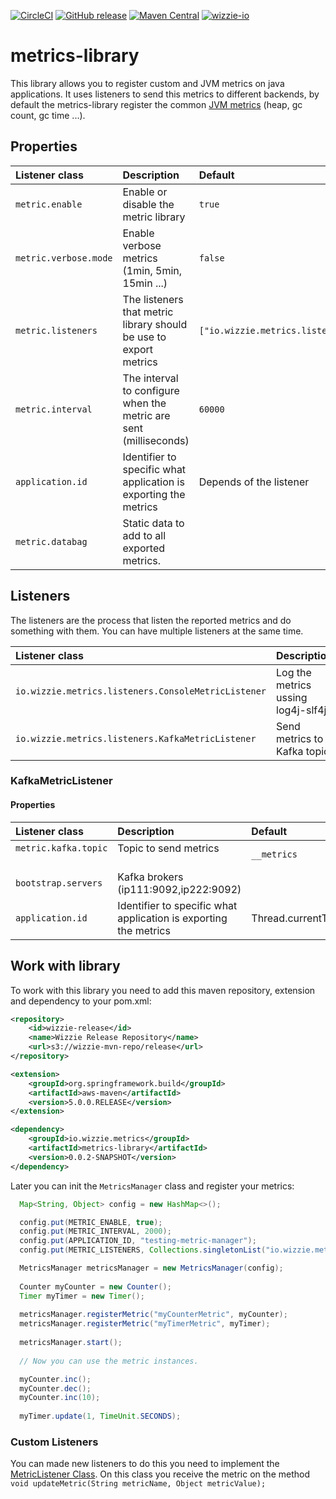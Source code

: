 [![CircleCI](https://circleci.com/gh/wizzie-io/metrics-library/tree/master.svg?style=svg)](https://circleci.com/gh/wizzie-io/metrics-library/tree/master)
[![GitHub release](https://img.shields.io/github/release/wizzie-io/metrics-library.svg)](https://github.com/wizzie-io/metrics-library/releases/latest)
[![Maven Central](https://maven-badges.herokuapp.com/maven-central/io.wizzie.metrics/metrics-library/badge.svg)](https://maven-badges.herokuapp.com/maven-central/io.wizzie.metrics/metrics-library)
[![wizzie-io](https://img.shields.io/badge/powered%20by-wizzie.io-F68D2E.svg)](https://github.com/wizzie-io/)

# metrics-library

This library allows you to register custom and JVM metrics on java applications. It uses listeners to send this metrics to different backends, by default the metrics-library register the common [JVM metrics](https://github.com/wizzie-io/metrics-library/blob/master/src/main/java/io/wizzie/metrics/MetricsManager.java#L81) (heap, gc count, gc time ...).

## Properties

| Listener class           | Description                                                       | Default        | Type|
| :-------------           | :-------------                                                    | :------------- | :---- |
| `metric.enable`          | Enable or disable the metric library                              | `true`         | boolean |
| `metric.verbose.mode`    | Enable verbose metrics (1min, 5min, 15min ...)                    | `false`        | boolean |
| `metric.listeners`       | The listeners that metric library should be use to export metrics | `["io.wizzie.metrics.listeners.ConsoleMetricListener"]`               | List |
| `metric.interval`        | The interval to configure when the metric are sent (milliseconds) | `60000`        | Long |
| `application.id`         | Identifier to specific what application is exporting the metrics  | Depends of the listener                | String |
| `metric.databag`         | Static data to add to all exported metrics.                       |                | Map[String, Object] |

## Listeners
The listeners are the process that listen the reported metrics and do something with them. You can have multiple listeners at the same time.

| Listener class                                       | Description                         |
| :-------------                                       | :-------------                      |
| `io.wizzie.metrics.listeners.ConsoleMetricListener`  | Log the metrics ussing log4j-slf4j  |
| `io.wizzie.metrics.listeners.KafkaMetricListener`    | Send metrics to Kafka topic         |

### KafkaMetricListener

#### Properties

| Listener class           | Description                                       | Default        | Type   |
| :-------------           | :-------------                                    | :------------- | :----  |
| `metric.kafka.topic`     | Topic to send metrics                             | `__metrics` | String |
| `bootstrap.servers`      | Kafka brokers (ip111:9092,ip222:9092)             |                | String |
| `application.id`         | Identifier to specific what application is exporting the metrics | Thread.currentThread().getName()| String |

## Work with library

To work with this library you need to add this maven repository, extension and dependency to your pom.xml:

```xml
<repository>
    <id>wizzie-release</id>
    <name>Wizzie Release Repository</name>
    <url>s3://wizzie-mvn-repo/release</url>
</repository>
```

```xml
<extension>
    <groupId>org.springframework.build</groupId>
    <artifactId>aws-maven</artifactId>
    <version>5.0.0.RELEASE</version>
</extension>
```

```xml
<dependency>
    <groupId>io.wizzie.metrics</groupId>
    <artifactId>metrics-library</artifactId>
    <version>0.0.2-SNAPSHOT</version>
</dependency>
```


Later you can init the `MetricsManager` class and register your metrics:

```java
  Map<String, Object> config = new HashMap<>();

  config.put(METRIC_ENABLE, true);
  config.put(METRIC_INTERVAL, 2000);
  config.put(APPLICATION_ID, "testing-metric-manager");
  config.put(METRIC_LISTENERS, Collections.singletonList("io.wizzie.metrics.listeners.ConsoleMetricListener"));

  MetricsManager metricsManager = new MetricsManager(config);
  
  Counter myCounter = new Counter();
  Timer myTimer = new Timer();
  
  metricsManager.registerMetric("myCounterMetric", myCounter);
  metricsManager.registerMetric("myTimerMetric", myTimer);
  
  metricsManager.start();
  
  // Now you can use the metric instances.

  myCounter.inc();
  myCounter.dec();
  myCounter.inc(10);
  
  myTimer.update(1, TimeUnit.SECONDS);
```

### Custom Listeners
You can made new listeners to do this you need to implement the [MetricListener Class](https://github.com/wizzie-io/metrics-library/blob/master/src/main/java/io/wizzie/metrics/listeners/MetricListener.java). On this class you receive the metric on the method `void updateMetric(String metricName, Object metricValue);`

